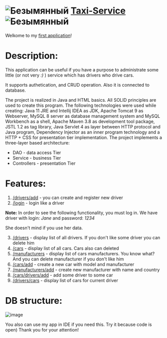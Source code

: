 # ![Безымянный](https://user-images.githubusercontent.com/110487085/202449875-53fe7b50-1fc1-40d3-b37b-cc4f29452682.png) ﻿[Taxi-Service](https://taxi-service-sacheiev-heroku.herokuapp.com/login)![Безымянный](https://user-images.githubusercontent.com/110487085/202449890-e020cbf8-1358-46cb-8351-260feb2f04d0.png)

Welkome to my [first application](https://taxi-service-sacheiev-heroku.herokuapp.com/login)!

# Description:

This application can be useful if you have a purpose to administrate some little (or not very
*:)*
) service which has drivers who drive cars.

It supports authetication, and CRUD operation. Also it is connected to database.

The project is realized in Java and HTML basics. All SOLID principles are used to create this program. The following technologies were used while creating: Java 11 JRE and Intellij IDEA as JDK, Apache Tomcat 9 as Webserver, MySQL 8 server as database management system and MySQL Workbench as a shell, Apache Maven 3.8 as development tool package, JSTL 1.2 as tag library, Java Servlet 4 as layer between HTTP protocol and Java program, Dependency Injector as an inner program technology and a HTTP + CSS for presentation tier implementation. The project implements a three-layer based architecture:
+ DAO - data access Tier
+ Service - business Tier
+ Controllers - presentation Tier

# Features:

1. [/drivers/add](https://taxi-service-sacheiev-heroku.herokuapp.com/drivers/add) - you can create and register new driver
2. [/login](https://taxi-service-sacheiev-heroku.herokuapp.com/login) - login like a driver

**Note:**
In order to see the following functionality, you must log in.
We have driver with login:
*Jane*
and password:
*1234*

She doesn't mind if you use her data.

3. [/drivers](https://taxi-service-sacheiev-heroku.herokuapp.com/drivers) - display list of all drivers. If you don't like some driver you can delete him
4. [/cars](https://taxi-service-sacheiev-heroku.herokuapp.com/cars) - display list of all cars. Cars also can deleted
5. [/manufacturers](https://taxi-service-sacheiev-heroku.herokuapp.com/manufacturers) - display list of cars manufacturers. You know what? And you can delete manufacturer if you don't like him
6. [/cars/add](https://taxi-service-sacheiev-heroku.herokuapp.com/cars/add) - create a new car with model and manufacturer
7. [/manufacturers/add](https://taxi-service-sacheiev-heroku.herokuapp.com/manufacturers/add) - create new manufacturer with name and country
8. [/cars/drivers/add](https://taxi-service-sacheiev-heroku.herokuapp.com/cars/drivers/add) - add some driver to some car
9. [/drivers/cars](https://taxi-service-sacheiev-heroku.herokuapp.com/drivers/cars) - display list of cars for current driver 

# DB structure:
![image](https://user-images.githubusercontent.com/110487085/202462080-1d7fb027-c073-4d37-aa8f-ad0db69ffdbc.png)

You also can use my app in IDE if you need this. Try it because code is open)
Thank you for your attention!
